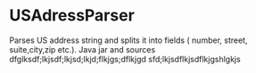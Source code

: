# USAdressParser
Parses US address string and splits it into fields ( number, street, suite,city,zip etc.). Java jar and sources
dfglksdf;lkjsdf;lkjsd;lkjd;flkjgs;dflkjgd
sfd;lkjsdflkjsdflkjgshlgkjs
